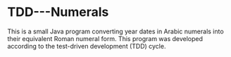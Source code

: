 # TDD---Numerals

This is a small Java program converting year dates in Arabic numerals into their equivalent Roman numeral form.
This program was developed according to the test-driven development (TDD) cycle.
 
